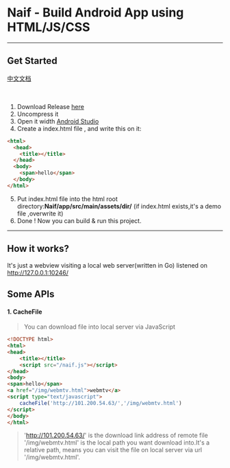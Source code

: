 # Naif - Build Android App using HTML/JS/CSS
***
## Get Started
<a href="https://github.com/StevenZack/naif/blob/master/README-zh.md">中文文档</a><br><br><br>
 1. Download Release <a href="https://github.com/StevenZack/naif/releases">here</a><br>
 2. Uncompress it<br>
 3. Open it width <a href="https://developer.android.com/studio/index.html">Android Studio</a><br>
 4. Create a index.html file , and write this on it:<br>
``` html
<html>
  <head>
  	<title></title>
  </head>
  <body>
    <span>hello</span>
  </body>
</html>
```
 5. Put index.html file into the html root directory:<b>Naif/app/src/main/assets/dir/</b> (if index.html exists,it's a demo file ,overwrite it)<br>
 6. Done ! Now you can build & run this project.<br>
***

## How it works?
It's just a webview visiting a local web server(written in Go) listened on http://127.0.0.1:10246/

## Some APIs
#### 1. CacheFile 
> You can download file into local server via JavaScript
``` html
<!DOCTYPE html>
<html>
<head>
	<title></title>
	<script src="/naif.js"></script>
</head>
<body>
<span>hello</span>
<a href="/img/webmtv.html">webmtv</a>
<script type="text/javascript">
	cacheFile('http://101.200.54.63/','/img/webmtv.html')
</script>
</body>
</html>
```
> 'http://101.200.54.63/' is the download link address of remote file<br>
'/img/webmtv.html' is the local path you want download into.It's a relative path, means you can visit the file on local server via url '/img/webmtv.html'.<br>
